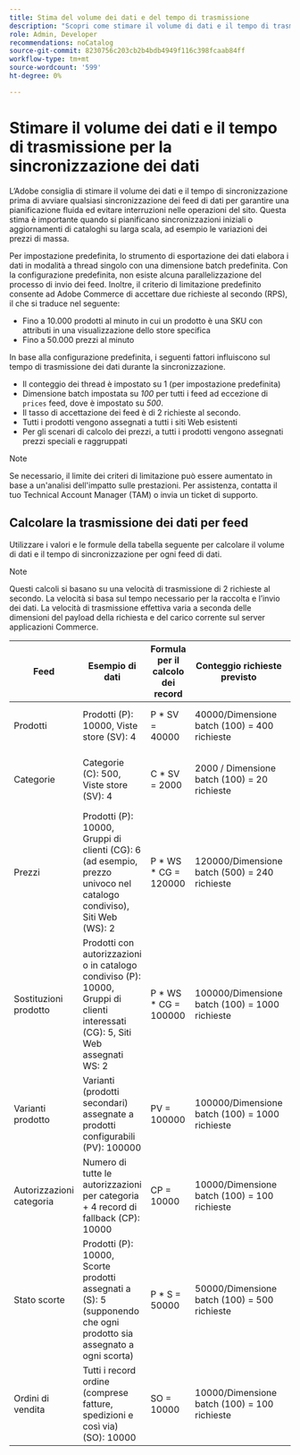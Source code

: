 ```yaml
---
title: Stima del volume dei dati e del tempo di trasmissione
description: "Scopri come stimare il volume di dati e il tempo di trasmissione necessari per [!DNL data export] per sincronizzare i dati dei feed tra Adobe Commerce e i servizi connessi."
role: Admin, Developer
recommendations: noCatalog
source-git-commit: 8230756c203cb2b4bdb4949f116c398fcaab84ff
workflow-type: tm+mt
source-wordcount: '599'
ht-degree: 0%

---
```


# Stimare il volume dei dati e il tempo di trasmissione per la sincronizzazione dei dati

L’Adobe consiglia di stimare il volume dei dati e il tempo di sincronizzazione prima di avviare qualsiasi sincronizzazione dei feed di dati per garantire una pianificazione fluida ed evitare interruzioni nelle operazioni del sito. Questa stima è importante quando si pianificano sincronizzazioni iniziali o aggiornamenti di cataloghi su larga scala, ad esempio le variazioni dei prezzi di massa.

Per impostazione predefinita, lo strumento di esportazione dei dati elabora i dati in modalità a thread singolo con una dimensione batch predefinita. Con la configurazione predefinita, non esiste alcuna parallelizzazione del processo di invio dei feed. Inoltre, il criterio di limitazione predefinito consente ad Adobe Commerce di accettare due richieste al secondo (RPS), il che si traduce nel seguente:

- Fino a 10.000 prodotti al minuto in cui un prodotto è una SKU con attributi in una visualizzazione dello store specifica
- Fino a 50.000 prezzi al minuto

In base alla configurazione predefinita, i seguenti fattori influiscono sul tempo di trasmissione dei dati durante la sincronizzazione.

- Il conteggio dei thread è impostato su 1 (per impostazione predefinita)
- Dimensione batch impostata su _100_ per tutti i feed ad eccezione di `prices` feed, dove è impostato su _500_.
- Il tasso di accettazione dei feed è di 2 richieste al secondo.
- Tutti i prodotti vengono assegnati a tutti i siti Web esistenti
- Per gli scenari di calcolo dei prezzi, a tutti i prodotti vengono assegnati prezzi speciali e raggruppati

>[!NOTE]
>
>Se necessario, il limite dei criteri di limitazione può essere aumentato in base a un&#39;analisi dell&#39;impatto sulle prestazioni. Per assistenza, contatta il tuo Technical Account Manager (TAM) o invia un ticket di supporto.

## Calcolare la trasmissione dei dati per feed

Utilizzare i valori e le formule della tabella seguente per calcolare il volume di dati e il tempo di sincronizzazione per ogni feed di dati.

>[!NOTE]
>
>Questi calcoli si basano su una velocità di trasmissione di 2 richieste al secondo. La velocità si basa sul tempo necessario per la raccolta e l’invio dei dati. La velocità di trasmissione effettiva varia a seconda delle dimensioni del payload della richiesta e del carico corrente sul server applicazioni Commerce.

| Feed | Esempio di dati | Formula per il calcolo dei record | Conteggio richieste previsto | Tempo di risincronizzazione previsto |
| --- | --- | --- | --- | --- |
| Prodotti | Prodotti (P): 10000, Viste store (SV): 4 | P * SV = 40000 | 40000/Dimensione batch (100) = 400 richieste | (400 richieste * 0,5 secondi per richiesta) / 60 = 3,3 minuti |
| Categorie | Categorie (C): 500, Viste store (SV): 4 | C * SV = 2000 | 2000 / Dimensione batch (100) = 20 richieste | (20 richieste * 0,5 secondi per richiesta) / 60 = 0,1 minuti (4 secondi) |
| Prezzi | Prodotti (P): 10000, Gruppi di clienti (CG): 6 (ad esempio, prezzo univoco nel catalogo condiviso), Siti Web (WS): 2 | P \* WS * CG = 120000 | 120000/Dimensione batch (500) = 240 richieste | (240 richieste * 0,5 secondi per richiesta) / 60 = 2 minuti |
| Sostituzioni prodotto | Prodotti con autorizzazioni o in catalogo condiviso (P): 10000, Gruppi di clienti interessati (CG): 5, Siti Web assegnati WS: 2 | P \* WS * CG = 100000 | 100000/Dimensione batch (100) = 1000 richieste | (1000 richieste * 0,5 secondi per richiesta) / 60 = 8,3 minuti |
| Varianti prodotto | Varianti (prodotti secondari) assegnate a prodotti configurabili (PV): 100000 | PV = 100000 | 100000/Dimensione batch (100) = 1000 richieste | (1000 richieste * 0,5 secondi per richiesta) / 60 = 8,3 minuti |
| Autorizzazioni categoria | Numero di tutte le autorizzazioni per categoria + 4 record di fallback (CP): 10000 | CP = 10000 | 10000/Dimensione batch (100) = 100 richieste | (100 richieste * 0,5 secondi per richiesta) / 60 = 0,8 minuti (50 secondi) |
| Stato scorte | Prodotti (P): 10000, Scorte prodotti assegnati a (S): 5 (supponendo che ogni prodotto sia assegnato a ogni scorta) | P * S = 50000 | 50000/Dimensione batch (100) = 500 richieste | (500 richieste * 0,5 secondi per richiesta) / 60 = 4,2 minuti |
| Ordini di vendita | Tutti i record ordine (comprese fatture, spedizioni e così via) (SO): 10000 | SO = 10000 | 10000/Dimensione batch (100) = 100 richieste | (100 richieste * 0,5 secondi per richiesta) / 60 = 0,8 minuti (50 secondi) |

